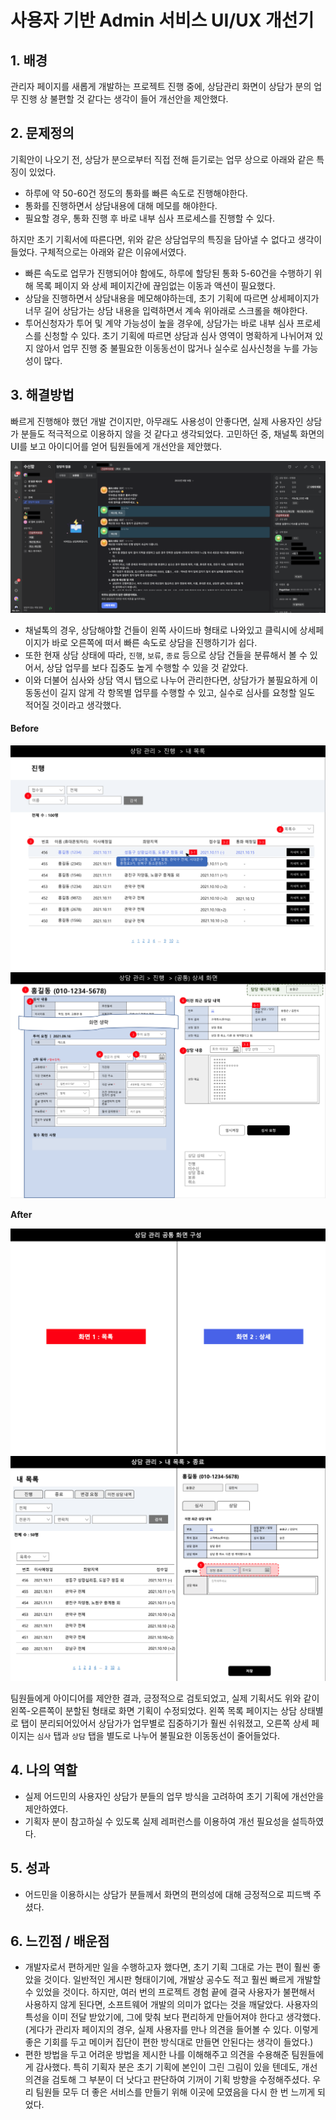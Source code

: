 # 사용자 기반 Admin 서비스 UI/UX 개선기

## 1. 배경 <a href="#1." id="1."></a>

관리자 페이지를 새롭게 개발하는 프로젝트 진행 중에, 상담관리 화면이 상담가 분의 업무 진행 상 불편할 것 같다는 생각이 들어 개선안을 제안했다.

## 2. 문제정의

기획안이 나오기 전, 상담가 분으로부터 직접 전해 듣기로는 업무 상으로 아래와 같은 특징이 있었다.

* 하루에 약 50-60건 정도의 통화를 빠른 속도로 진행해야한다.
* 통화를 진행하면서 상담내용에 대해 메모를 해야한다.
* 필요할 경우, 통화 진행 후 바로 내부 심사 프로세스를 진행할 수 있다.

하지만 초기 기획서에 따른다면, 위와 같은 상담업무의 특징을 담아낼 수 없다고 생각이 들었다. 구체적으로는 아래와 같은 이유에서였다.

* 빠른 속도로 업무가 진행되어야 함에도, 하루에 할당된 통화 5-60건을 수행하기 위해 목록 페이지 와 상세 페이지간에 끊임없는 이동과 액션이 필요했다.
* 상담을 진행하면서 상담내용을 메모해야하는데, 초기 기획에 따르면 상세페이지가 너무 길어 상담가는 상담 내용을 입력하면서 계속 위아래로 스크롤을 해야한다.
* 투어신청자가 투어 및 계약 가능성이 높을 경우에, 상담가는 바로 내부 심사 프로세스를 신청할 수 있다. 초기 기획에 따르면 상담과 심사 영역이 명확하게 나뉘어져 있지 않아서 업무 진행 중 불필요한 이동동선이 많거나 실수로 심사신청을 누를 가능성이 많다.

## 3. 해결방법 <a href="#3." id="3."></a>

빠르게 진행해야 했던 개발 건이지만, 아무래도 사용성이 안좋다면, 실제 사용자인 상담가 분들도 적극적으로 이용하지 않을 것 같다고 생각되었다. 고민하던 중, 채널톡 화면의 UI를 보고 아이디어를 얻어 팀원들에게 개선안을 제안했다.

![](../../.gitbook/assets/channeltalk.png)

* 채널톡의 경우, 상담해야할 건들이 왼쪽 사이드바 형태로 나와있고 클릭시에 상세페이지가 바로 오른쪽에 떠서 빠른 속도로 상담을 진행하기가 쉽다.
* 또한 현재 상담 상태에 따라, `진행`, `보류`, `종료` 등으로 상담 건들을 분류해서 볼 수 있어서, 상담 업무를 보다 집중도 높게 수행할 수 있을 것 같았다.
* 이와 더불어 심사와 상담 역시 탭으로 나누어 관리한다면, 상담가가 불필요하게 이동동선이 길지 않게 각 항목별 업무를 수행할 수 있고, 실수로 심사를 요청할 일도 적어질 것이라고 생각했다.

#### **Before**

![](../../.gitbook/assets/admin-before-01.png) ![](../../.gitbook/assets/admin-before-02.png)

**After**

![](../../.gitbook/assets/admin-after-01.png) ![](../../.gitbook/assets/admin-after-02.png)

팀원들에게 아이디어를 제안한 결과, 긍정적으로 검토되었고, 실제 기획서도 위와 같이 왼쪽-오른쪽이 분할된 형태로 화면 기획이 수정되었다. 왼쪽 목록 페이지는 상담 상태별로 탭이 분리되어있어서 상담가가 업무별로 집중하기가 훨씬 쉬워졌고, 오른쪽 상세 페이지는 `심사` 탭과 `상담` 탭을 별도로 나누어 불필요한 이동동선이 줄어들었다.

## 4. 나의 역할 <a href="#4." id="4."></a>

* 실제 어드민의 사용자인 상담가 분들의 업무 방식을 고려하여 초기 기획에 개선안을 제안하였다.
* 기획자 분이 참고하실 수 있도록 실제 레퍼런스를 이용하여 개선 필요성을 설득하였다.

## 5. 성과 <a href="#5." id="5."></a>

* 어드민을 이용하시는 상담가 분들께서 화면의 편의성에 대해 긍정적으로 피드백 주셨다.

## 6. 느낀점 / 배운점

* 개발자로서 편하게만 일을 수행하고자 했다면, 초기 기획 그대로 가는 편이 훨씬 좋았을 것이다. 일반적인 게시판 형태이기에, 개발상 공수도 적고 훨씬 빠르게 개발할 수 있었을 것이다. 하지만, 여러 번의 프로젝트 경험 끝에 결국 사용자가 불편해서 사용하지 않게 된다면, 소프트웨어 개발의 의미가 없다는 것을 깨달았다. 사용자의 특성을 이미 전달 받았기에, 그에 맞춰 보다 편리하게 만들어져야 한다고 생각했다. (게다가 관리자 페이지의 경우, 실제 사용자를 만나 의견을 들어볼 수 있다. 이렇게 좋은 기회를 두고 메이커 집단이 편한 방식대로 만들면 안된다는 생각이 들었다.)
* 편한 방법을 두고 어려운 방법을 제시한 나를 이해해주고 의견을 수용해준 팀원들에게 감사했다. 특히 기획자 분은 초기 기획에 본인이 그린 그림이 있을 텐데도, 개선의견을 검토해 그 부분이 더 낫다고 판단하여 기꺼이 기획 방향을 수정해주셨다. 우리 팀원들 모두 더 좋은 서비스를 만들기 위해 이곳에 모였음을 다시 한 번 느끼게 되었다.
